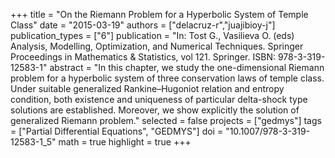 +++
title = "On the Riemann Problem for a Hyperbolic System of Temple Class"
date = "2015-03-19"
authors = ["delacruz-r","juajibioy-j"]
publication_types = ["6"]
publication = "In: Tost G., Vasilieva O. (eds) Analysis, Modelling, Optimization, and Numerical Techniques. Springer Proceedings in Mathematics & Statistics, vol 121. Springer. ISBN: 978-3-319-12583-1"
abstract = "In this chapter, we study the one-dimensional Riemann problem for a hyperbolic system of three conservation laws of temple class. Under suitable generalized Rankine–Hugoniot relation and entropy condition, both existence and uniqueness of particular delta-shock type solutions are established. Moreover, we show explicitly the solution of generalized Riemann problem."
selected = false
projects = ["gedmys"]
tags = ["Partial Differential Equations", "GEDMYS"]
doi = "10.1007/978-3-319-12583-1_5"
math = true
highlight = true
+++
